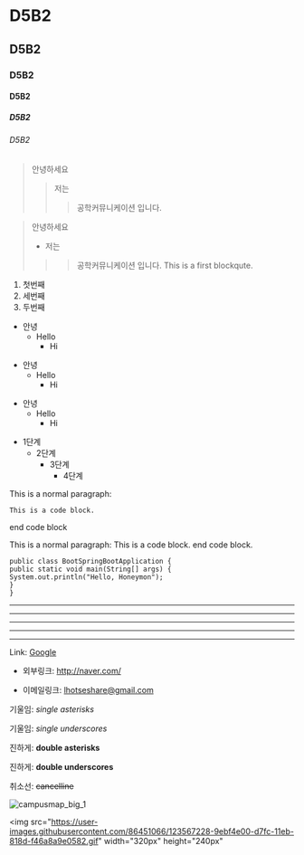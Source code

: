 # D5B2
## D5B2
### D5B2
#### D5B2
##### D5B2
###### D5B2


> 안녕하세요
>> 저는
>>> 공학커뮤니케이션 입니다.


> 안녕하세요
> + 저는
>>> 공학커뮤니케이션 입니다.
>>> This is a first blockqute.


1) 첫번째
3) 세번째
2) 두번째


+ 안녕
    + Hello
        + Hi

* 안녕
    * Hello
        * Hi

- 안녕
    - Hello
        - Hi


* 1단계
    - 2단계
        + 3단계
            + 4단계


This is a normal paragraph:

    This is a code block.
  
end code block


This is a normal paragraph:
    This is a code block.
end code block.


```
public class BootSpringBootApplication {
public static void main(String[] args) {
System.out.println("Hello, Honeymon");
}
}
```


* * *
***
*****
- - -
---------------------------------------


Link: [Google][googlelink]

[googlelink]:https://google.com "Go google"


* 외부링크: <http://naver.com/>

* 이메일링크: <lhotseshare@gmail.com>


기울임: *single asterisks*

기울임: _single underscores_

진하게: **double asterisks**

진하게: __double underscores__

취소선: ~~cancelline~~


![campusmap_big_1](https://user-images.githubusercontent.com/86451066/123567228-9ebf4e00-d7fc-11eb-818d-f46a8a9e0582.gif)

<img src="https://user-images.githubusercontent.com/86451066/123567228-9ebf4e00-d7fc-11eb-818d-f46a8a9e0582.gif" width="320px" height="240px"
